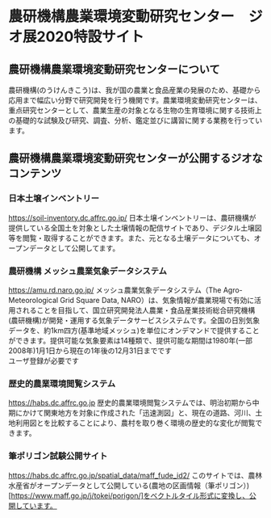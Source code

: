 # 農研機構農業環境変動研究センター　ジオ展2020特設サイト

## 農研機構農業環境変動研究センターについて
農研機構(のうけんきこう)は、我が国の農業と食品産業の発展のため、基礎から応用まで幅広い分野で研究開発を行う機関です。農業環境変動研究センターは、重点研究センターとして、農業生産の対象となる生物の生育環境に関する技術上の基礎的な試験及び研究、調査、分析、鑑定並びに講習に関する業務を行っています。

## 農研機構農業環境変動研究センターが公開するジオなコンテンツ

### 日本土壌インベントリー
https://soil-inventory.dc.affrc.go.jp/
日本土壌インベントリーは、農研機構が提供している全国土を対象とした土壌情報の配信サイトであり、デジタル土壌図等を閲覧・取得することができます。また、元となる土壌データについても、オープンデータとして公開してます。

### 農研機構 メッシュ農業気象データシステム
https://amu.rd.naro.go.jp/
メッシュ農業気象データシステム（The Agro-Meteorological Grid Square Data, NARO）は、気象情報が農業現場で有効に活用されることを目指して、国立研究開発法人農業・食品産業技術総合研究機構(農研機構)が開発・運用する気象データサービスシステムです。全国の日別気象データを、約1km四方(基準地域メッシュ)を単位にオンデマンドで提供することができます。提供可能な気象要素は14種類で、提供可能な期間は1980年(一部2008年)1月1日から現在の1年後の12月31日までです  
ユーザ登録が必要です

### 歴史的農業環境閲覧システム
https://habs.dc.affrc.go.jp
歴史的農業環境閲覧システムでは、明治初期から中期にかけて関東地方を対象に作成された「迅速測図」と、現在の道路、河川、土地利用図とを比較することにより、農村を取り巻く環境の歴史的な変化が閲覧できます。

### 筆ポリゴン試験公開サイト
https://habs.dc.affrc.go.jp/spatial_data/maff_fude_id2/
このサイトでは、農林水産省がオープンデータとして公開している(農地の区画情報（筆ポリゴン）)[https://www.maff.go.jp/j/tokei/porigon/]をベクトルタイル形式に変換し、公開しています。


